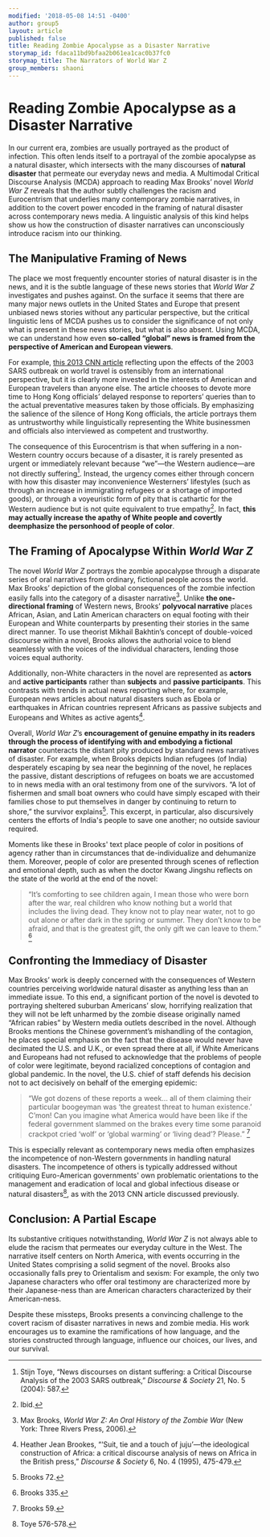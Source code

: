 ```yaml
---
modified: '2018-05-08 14:51 -0400'
author: group5
layout: article
published: false
title: Reading Zombie Apocalypse as a Disaster Narrative
storymap_id: fdaca11bd9bfaa2b061ea1cac0b37fc0
storymap_title: The Narrators of World War Z
group_members: shaoni
---
```

# Reading Zombie Apocalypse as a Disaster Narrative

In our current era, zombies are usually portrayed as the product of infection. This often lends itself to a portrayal of the zombie apocalypse as a natural disaster, which intersects with the many discourses of **natural disaster** that permeate our everyday news and media. A Multimodal Critical Discourse Analysis (MCDA) approach to reading Max Brooks’ novel *World War Z* reveals that the author subtly challenges the racism and Eurocentrism that underlies many contemporary zombie narratives, in addition to the covert power encoded in the framing of natural disaster across contemporary news media. A linguistic analysis of this kind helps show us how the construction of disaster narratives can unconsciously introduce racism into our thinking.

## The Manipulative Framing of News

The place we most frequently encounter stories of natural disaster is in the news, and it is the subtle language of these news stories that *World War Z* investigates and pushes against. On the surface it seems that there are many major news outlets in the United States and Europe that present unbiased news stories without any particular perspective, but the critical linguistic lens of MCDA pushes us to consider the significance of not only what is present in these news stories, but what is also absent. Using MCDA, we can understand how even **so-called “global” news is framed from the perspective of American and European viewers**. 

For example, [this 2013 CNN article](https://www.cnn.com/travel/article/sars-lessons-we-learned/index.html) reflecting upon the effects of the 2003 SARS outbreak on world travel is ostensibly from an international perspective, but it is clearly more invested in the interests of American and European travelers than anyone else. The article chooses to devote more time to Hong Kong officials’ delayed response to reporters’ queries than to the actual preventative measures taken by those officials. By emphasizing the salience of the silence of Hong Kong officials, the article portrays them as untrustworthy while linguistically representing the White businessmen and officials also interviewed as competent and trustworthy.

The consequence of this Eurocentrism is that when suffering in a non-Western country occurs because of a disaster, it is rarely presented as urgent or immediately relevant because “we”—the Western audience—are not directly suffering[^1]. Instead, the urgency comes either through concern with how this disaster may inconvenience Westerners’ lifestyles (such as through an increase in immigrating refugees or a shortage of imported goods), or through a voyeuristic form of pity that is cathartic for the Western audience but is not quite equivalent to true empathy[^2]. In fact, **this may actually increase the apathy of White people and covertly deemphasize the personhood of people of color**.

## The Framing of Apocalypse Within *World War Z*

The novel *World War Z* portrays the zombie apocalypse through a disparate series of oral narratives from ordinary, fictional people across the world. Max Brooks’ depiction of the global consequences of the zombie infection easily falls into the category of a disaster narrative[^3]. Unlike **the one-directional framing** of Western news, Brooks’ **polyvocal narrative** places African, Asian, and Latin American characters on equal footing with their European and White counterparts by presenting their stories in the same direct manner. To use theorist Mikhail Bakhtin’s concept of double-voiced discourse within a novel, Brooks allows the authorial voice to blend seamlessly with the voices of the individual characters, lending those voices equal authority.

Additionally, non-White characters in the novel are represented as **actors** and **active participants** rather than **subjects** and **passive participants**. This contrasts with trends in actual news reporting where, for example, European news articles about natural disasters such as Ebola or earthquakes in African countries represent Africans as passive subjects and Europeans and Whites as active agents[^4]. 

Overall, *World War Z*’s **encouragement of genuine empathy in its readers through the process of identifying with and embodying a fictional narrator** counteracts the distant pity produced by standard news narratives of disaster. For example, when Brooks depicts Indian refugees (of India) desperately escaping by sea near the beginning of the novel, he replaces the passive, distant descriptions of refugees on boats we are accustomed to in news media with an oral testimony from one of the survivors. “A lot of fishermen and small boat owners who could have simply escaped with their families chose to put themselves in danger by continuing to return to shore,” the survivor explains[^5]. This excerpt, in particular, also discursively centers the efforts of India's people to save one another; no outside saviour required.

Moments like these in Brooks' text place people of color in positions of agency rather than in circumstances that de-individualize and dehumanize them. Moreover, people of color are presented through scenes of reflection and emotional depth, such as when the doctor Kwang Jingshu reflects on the state of the world at the end of the novel:

>“It’s comforting to see children again, I mean those who were born after the war, real children who know nothing but a world that includes the living dead. They know not to play near water, not to go out alone or after dark in the spring or summer. They don’t know to be afraid, and that is the greatest gift, the only gift we can leave to them.” [^6]

## Confronting the Immediacy of Disaster

Max Brooks’ work is deeply concerned with the consequences of Western countries perceiving worldwide natural disaster as anything less than an immediate issue. To this end, a significant portion of the novel is devoted to portraying sheltered suburban Americans’ slow, horrifying realization that they will not be left unharmed by the zombie disease originally named “African rabies” by Western media outlets described in the novel. Although Brooks mentions the Chinese government’s mishandling of the contagion, he places special emphasis on the fact that the disease would never have decimated the U.S. and U.K., or even spread there at all, if White Americans and Europeans had not refused to acknowledge that the problems of people of color were legitimate, beyond racialized conceptions of contagion and global pandemic. In the novel, the U.S. chief of staff defends his decision not to act decisively on behalf of the emerging epidemic:

>“We got dozens of these reports a week… all of them claiming their particular boogeyman was ‘the greatest threat to human existence.’ C’mon! Can you imagine what America would have been like if the federal government slammed on the brakes every time some paranoid crackpot cried ‘wolf’ or ‘global warming’ or ‘living dead’? Please.” [^7]

This is especially relevant as contemporary news media often emphasizes the incompetence of non-Western governments in handling natural disasters. The incompetence of others is typically addressed  without critiquing Euro-American governments' own problematic orientations to the management and eradication of local and global infectious disease or natural disasters[^8], as with the 2013 CNN article discussed previously.

## Conclusion: A Partial Escape

Its substantive critiques notwithstanding, *World War Z* is not always able to elude the racism that permeates our everyday culture in the West. The narrative itself centers on North America, with events occurring in the United States comprising a solid segment of the novel. Brooks also occasionally falls prey to Orientalism and sexism: For example, the only two Japanese characters who offer oral testimony are characterized more by their Japanese-ness than are American characters  characterized by their American-ness. 

Despite these missteps, Brooks presents a convincing challenge to the covert racism of disaster narratives in news and zombie media. His work encourages us to examine the ramifications of how language, and the stories constructed through language, influence our choices, our lives, and our survival.



[^1]: Stijn Toye, “News discourses on distant suffering: a Critical Discourse Analysis of the 2003 SARS outbreak,” *Discourse & Society* 21, No. 5 (2004): 587.

[^2]: Ibid.

[^3]: Max Brooks, *World War Z: An Oral History of the Zombie War* (New York: Three Rivers Press, 2006).

[^4]: Heather Jean Brookes, “‘Suit, tie and a touch of juju’—the ideological construction of Africa: a critical discourse analysis of news on Africa in the British press,” *Discourse & Society* 6, No. 4 (1995), 475-479.

[^5]: Brooks 72.

[^6]: Brooks 335.

[^7]: Brooks 59.

[^8]: Toye 576-578.
